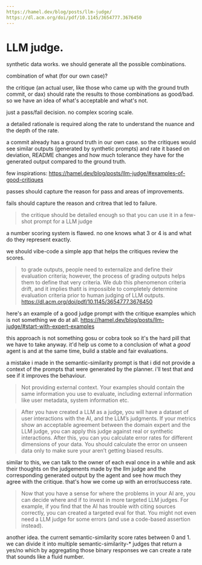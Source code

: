 ```yaml
---
https://hamel.dev/blog/posts/llm-judge/
https://dl.acm.org/doi/pdf/10.1145/3654777.3676450
---
```


# LLM judge.


synthetic data works. we should generate all the possible combinations.

combination of what (for our own case)?

the critique (an actual user, like those who came up with the ground truth commit, or dax) should rate the results to those combinations as good/bad. so we have an idea of what's acceptable and what's not.

just a pass/fail decision. no complex scoring scale.

a detailed rationale is required along the rate to understand the nuance and the depth of the rate.

a commit already has a ground truth in our own case. so the critiques would see similar outputs (generated by synthetic prompts) and rate it based on deviation, README changes and how much tolerance they have for the generated output compared to the ground truth.

few inspirations: https://hamel.dev/blog/posts/llm-judge/#examples-of-good-critiques

passes should capture the reason for pass and areas of improvements.

fails should capture the reason and critrea that led to failure.

> the critique should be detailed enough so that you can use it in a few-shot prompt for a LLM judge

a number scoring system is flawed. no one knows what 3 or 4 is and what do they represent exactly.

we should vibe-code a simple app that helps the critiques review the scores.

> to grade outputs, people need to externalize and define their evaluation criteria; however, the process of grading outputs helps them to define that very criteria. We dub this phenomenon criteria drift, and it implies thatit is impossible to completely determine evaluation criteria prior to human judging of LLM outputs. https://dl.acm.org/doi/pdf/10.1145/3654777.3676450

here's an example of a good judge prompt with the critique examples which is not something we do at all. https://hamel.dev/blog/posts/llm-judge/#start-with-expert-examples

this approach is not something gosu or cobra took so it's the hard pill that we have to take anyway. it'd help us come to a conclusion of what a *good* agent is and at the same time, build a stable and fair evaluations.

a mistake i made in the semantic-similarity prompt is that i did not provide a context of the prompts that were generated by the planner. i'll test that and see if it improves the behaviour.

> Not providing external context. Your examples should contain the same information you use to evaluate, including external information like user metadata, system information etc.

> After you have created a LLM as a judge, you will have a dataset of user interactions with the AI, and the LLM’s judgments. If your metrics show an acceptable agreement between the domain expert and the LLM judge, you can apply this judge against real or synthetic interactions. After this, you can you calculate error rates for different dimensions of your data. You should calculate the error on unseen data only to make sure your aren’t getting biased results.

similar to this, we can talk to the owner of each eval once in a while and ask their thoughts on the judgements made by the llm judge and the corresponding generated output by the agent and see how much they agree with the critique. that's how we come up with an error/success rate.

> Now that you have a sense for where the problems in your AI are, you can decide where and if to invest in more targeted LLM judges. For example, if you find that the AI has trouble with citing sources correctly, you can created a targeted eval for that. You might not even need a LLM judge for some errors (and use a code-based assertion instead).

another idea. the current semantic-similarity score rates between 0 and 1. we can divide it into multiple semantic-similarity-* judges that return a yes/no which by aggregating those binary responses we can create a rate that sounds like a fluid number.

